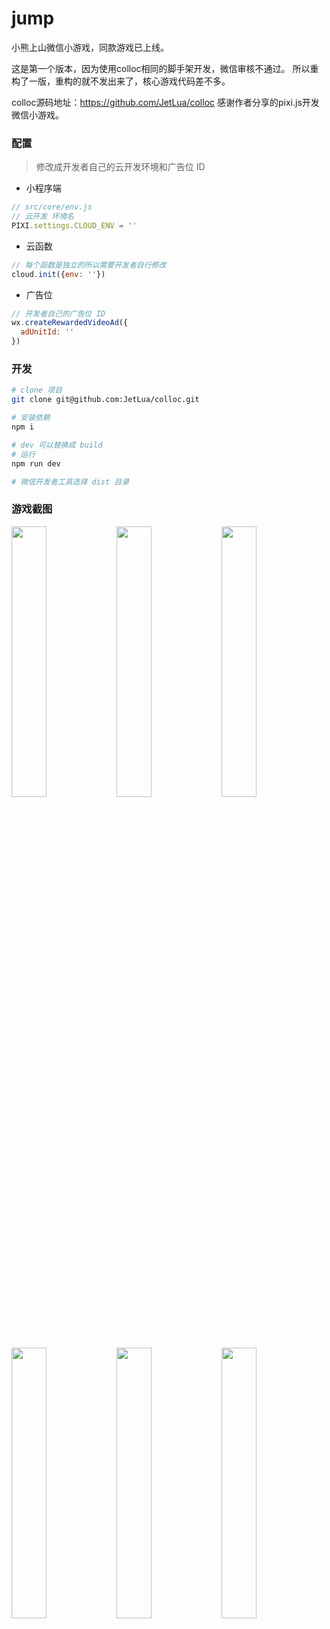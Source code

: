 # jump
小熊上山微信小游戏，同款游戏已上线。

这是第一个版本，因为使用colloc相同的脚手架开发，微信审核不通过。
所以重构了一版，重构的就不发出来了，核心游戏代码差不多。

colloc源码地址：https://github.com/JetLua/colloc
感谢作者分享的pixi.js开发微信小游戏。

### 配置
> 修改成开发者自己的云开发环境和广告位 ID

- 小程序端
```js
// src/core/env.js
// 云开发 环境名
PIXI.settings.CLOUD_ENV = ''
```
- 云函数
```js
// 每个函数是独立的所以需要开发者自行修改
cloud.init({env: ''})
```

- 广告位
```js
// 开发者自己的广告位 ID
wx.createRewardedVideoAd({
  adUnitId: ''
})
```

### 开发

```bash
# clone 项目
git clone git@github.com:JetLua/colloc.git

# 安装依赖
npm i

# dev 可以替换成 build
# 运行
npm run dev

# 微信开发者工具选择 dist 目录
```

### 游戏截图

<img src="https://github.com/CB-ysx/bearjump/readmeimg/1.png" width="33.33%"><img src="https://github.com/CB-ysx/bearjump/readmeimg/2.png" width="33.33%"><img src="https://github.com/CB-ysx/bearjump/readmeimg/3.png" width="33.33%">

<img src="https://github.com/CB-ysx/bearjump/readmeimg/4.png" width="33.33%"><img src="https://github.com/CB-ysx/bearjump/readmeimg/5.png" width="33.33%"><img src="https://github.com/CB-ysx/bearjump/readmeimg/6.png" width="33.33%">

